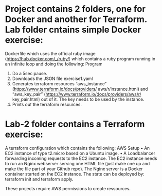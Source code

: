 # Project contains 2 folders, one for Docker and another for Terraform. Lab folder cntains simple Docker exercise: 
Dockerfile which uses the official ruby image (https://hub.docker.com/_/ruby/) which
contains a ruby program running in an infinite loop and doing the following:
Program
1. Do a 5sec pause.
2. Downloads the JSON file exercise1.yaml
3. Generates terraform resources “aws_instance” (https://www.terraform.io/docs/providers/
aws/r/instance.html) and “aws_key_pair” (https://www.terraform.io/docs/providers/aws/r/
key_pair.html) out of it. The key needs to be used by the instance.
4. Prints out the terraform resources.

# Lab-2 folder contains a Terraform exercise:
A terraform configuration which contains the following:
AWS Setup
• An EC2 instance of type t2.micro based on a Ubuntu image.
• A Loadbalancer forwarding incoming requests to the EC2 instance.
The EC2 instance needs to run an Nginx webserver serving one HTML file (just make one up and
make the file part of your Github repo). The Nginx server is a Docker container started on the EC2
instance.
The state can be deployed by: terraform init and terraform apply.

These projects require AWS permissions to create ressources. 
